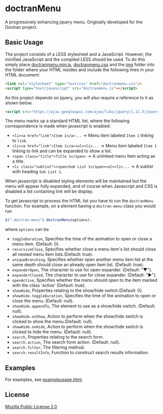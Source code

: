 # doctranMenu
A progressively enhancing jquery menu. Originally developed for the Doctran project.

## Basic Usage

The project consists of a LESS stylesheet and a JavaScript. However, the minified JavaScript and the compiled LESS should be used. To do this simply place [doctranmenu.min.js](doctranmenu.min.js), [doctranmenu.css](doctranmenu.css) and the [img](img) folder into the folder where your HTML resides and include the following lines in your HTML document:

```html
<link rel="stylesheet" type="text/css" href="doctranmenu.css"/>
<script type="text/javascript" src="doctranmenu.js"></script>
```

As this project depends on jquery, you will also require a reference to it as shown below.

```html
<script src="https://ajax.googleapis.com/ajax/libs/jquery/1.11.3/jquery.min.js"></script>
```

The menu marks up a standard HTML list, where the following correspondence is made when javascript is enabled:

 * `<li><a href="link">Item 1</a>...` -> Menu item labeled `Item 1` linking to `link`.
 * `<li><a href="link">Item 1</a><ul><li>...` -> Menu item labeled `Item 1` linking to link and can be expanded to show a list.
 * `<span class="title">Title 1</span>` -> A unlinked menu item acting as a title.
 * `<li class="sublist"><span>Sub List 1</span><ul><li>...` -> A sublist with heading `Sub List 1`.

When javascript is disabled styling elements will be maintained but the menu will appear fully expanded, and of course when Javascript and CSS is disabled a list containing link will be display.

To get javascript to process the HTML list you have to run the `doctranMenu` function. For example, on a element having a `doctran-menu` class you would run
```javascript
$(".doctran-menu").doctranMenu(options);
```
where `options` can be
 * `toggleDuration`, Specifies the time of the animation to open or close a menu item. (Default: 0).
 * `recursiveClose`, Specifies whether close a menu item's list should close all nested menu item lists.(Default: true).
 * `uniqueBranching`, Specifies whether open another menu item list at the same depth should close an already open item list. (Default: true).
 * `expanderOpen`, The character to use for open expander. (Default: "▼").
 * `expanderClosed`, The character to use for close expander. (Default: "▶").
 * `openActive`, Specifies whether the menu should open to the item marked with the class 'active' (Default: true).
 * `showHide`, Properties relating to the show/hide switch.(Default: 0).
  * `showHide.toggleDuration`, Specifies the time of the animation to open or close the menu. (Default: null).
  * `showHide.appendTo`, The element to use as a show/hide switch. (Default: null).
  * `showHide.onShow`, Action to perform when the show/hide switch is clicked to show the menu.(Default: null).
  * `showHide.onHide`, Action to perform when the show/hide switch is clicked to hide the menu. (Default: null).
 * `search`, Properties relating to the search form.
  * `search.action`, The search form action. (Default: null).
  * `search.filter`, The filtering method.
  * `search.resultInfo`, Function to construct search results information.

## Examples
For examples, see [exampleusage.html](exampleusage.html).

## License
[Mozilla Public License 2.0](LICENSE)
